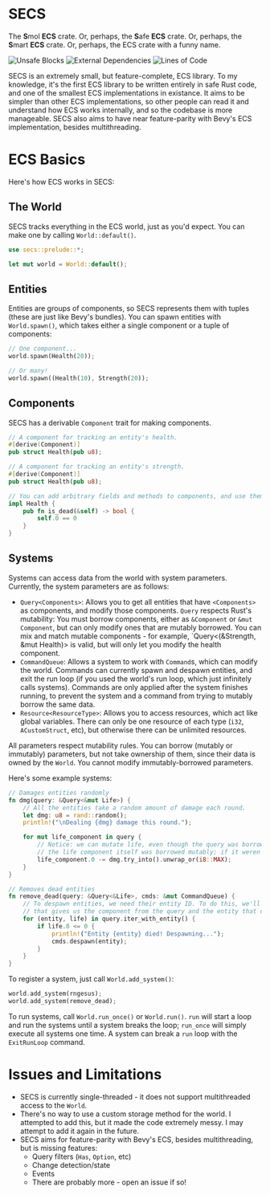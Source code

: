 # SECS
The **S**mol **ECS** crate. Or, perhaps, the **S**afe **ECS** crate. Or, perhaps, the **S**mart **ECS** crate.
Or, perhaps, the ECS crate with a funny name. 

![Unsafe Blocks](https://img.shields.io/badge/Unsafe%20Blocks-0-green)
![External Dependencies](https://img.shields.io/badge/External%20Dependencies-1-green)
![Lines of Code](https://img.shields.io/tokei/lines/github/bright-shard/secs?label=Lines%20of%20Code)

SECS is an extremely small, but feature-complete, ECS library. To my knowledge, it's the first ECS library
to be written entirely in safe Rust code, and one of the smallest ECS implementations in existance. It
aims to be simpler than other ECS implementations, so other people can read it and understand how ECS works
internally, and so the codebase is more manageable. SECS also aims to have near feature-parity with
Bevy's ECS implementation, besides multithreading.

# ECS Basics

Here's how ECS works in SECS:

## The World

SECS tracks everything in the ECS world, just as you'd expect. You can make one by calling `World::default()`.

```rs
use secs::prelude::*;

let mut world = World::default();
```

## Entities

Entities are groups of components, so SECS represents them with tuples (these are just like
Bevy's bundles). You can spawn entities with `World.spawn()`, which takes either a single
component or a tuple of components:

```rs
// One component...
world.spawn(Health(20));

// Or many!
world.spawn((Health(10), Strength(20));
```

## Components

SECS has a derivable `Component` trait for making components.

```rs
// A component for tracking an entity's health.
#[derive(Component)]
pub struct Health(pub u8);

// A component for tracking an entity's strength.
#[derive(Component)]
pub struct Health(pub u8);

// You can add arbitrary fields and methods to components, and use them later in Systems.
impl Health {
    pub fn is_dead(&self) -> bool {
        self.0 == 0
    }
}
```

## Systems

Systems can access data from the world with system parameters. Currently, the system parameters are as follows:

- `Query<Components>`: Allows you to get all entities that have `<Components>` as components, and modify those components.
`Query` respects Rust's mutability: You must borrow components, either as `&Component` or `&mut Component`, but can only modify
ones that are mutably borrowed. You can mix and match mutable components - for example, `Query<(&Strength, &mut Health)> is valid,
but will only let you modify the health component.
- `CommandQueue`: Allows a system to work with `Command`s, which can modify the world. Commands can currently spawn and despawn
entities, and exit the run loop (if you used the world's run loop, which just infinitely calls systems). Commands are only applied
after the system finishes running, to prevent the system and a command from trying to mutably borrow the same data.
- `Resource<ResourceType>`: Allows you to access resources, which act like global variables. There can only be one resource of
each type (`i32`, `ACustomStruct`, etc), but otherwise there can be unlimited resources.

All parameters respect mutability rules. You can borrow (mutably or immutably) parameters, but not take ownership of them, since
their data is owned by the `World`. You cannot modify immutably-borrowed parameters.

Here's some example systems:

```rs
// Damages entities randomly
fn dmg(query: &Query<&mut Life>) {
    // All the entities take a random amount of damage each round.
    let dmg: u8 = rand::random();
    println!("\nDealing {dmg} damage this round.");

    for mut life_component in query {
        // Notice: we can mutate life, even though the query was borrowed immutably. This is because
        // the life component itself was borrowed mutably; if it weren't, this wouldn't work.
        life_component.0 -= dmg.try_into().unwrap_or(i8::MAX);
    }
}

// Removes dead entities
fn remove_dead(query: &Query<&Life>, cmds: &mut CommandQueue) {
    // To despawn entities, we need their entity ID. To do this, we'll use a special iterator in `Query`
    // that gives us the component from the query and the entity that component belongs to.
    for (entity, life) in query.iter_with_entity() {
        if life.0 <= 0 {
            println!("Entity {entity} died! Despawning...");
            cmds.despawn(entity);
        }
    }
}
```

To register a system, just call `World.add_system()`:

```rs
world.add_system(rngesus);
world.add_system(remove_dead);
```

To run systems, call `World.run_once()` or `World.run()`. `run` will start a loop and run the systems until a system breaks the loop;
`run_once` will simply execute all systems one time. A system can break a `run` loop with the `ExitRunLoop` command.

# Issues and Limitations

- SECS is currently single-threaded - it does not support multithreaded access to the `World`.
- There's no way to use a custom storage method for the world. I attempted to add this, but it made
the code extremely messy. I may attempt to add it again in the future.
- SECS aims for feature-parity with Bevy's ECS, besides multithreading, but is missing features:
    - Query filters (`Has`, `Option`, etc)
    - Change detection/state
    - Events
    - There are probably more - open an issue if so!
